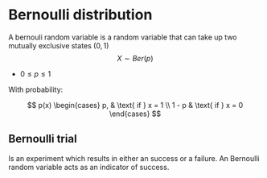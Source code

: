 # Bernoulli distribution
A bernouli random variable is a random variable that can take up two mutually exclusive states $(0,1)$
$$
X \sim Ber(p)
$$
* $0 \le p \le 1$

With probability:

$$
p(x) \begin{cases}
    p, & \text{ if } x = 1 \\
    1 - p & \text{ if } x = 0
\end{cases}
$$

## Bernoulli trial
Is an experiment which results in either an success or a failure. An Bernoulli random variable acts as an indicator of success.